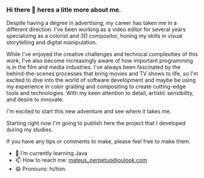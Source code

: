 ### Hi there 👋 heres a litle more about me.

Despite having a degree in advertising, my career has taken me in a different direction. I've been working as a video editor for several years specializing as a colorist and 3D compositor, honing my skills in visual storytelling and digital manipulation. 

While I've enjoyed the creative challenges and technical complexities of this work, I've also become increasingly aware of how important programming is in the film and media industries. I've always been fascinated by the behind-the-scenes processes that bring movies and TV shows to life, so I'm excited to dive into the world of software development and maybe be using my experience in color grading and compositing to create cutting-edge tools and technologies. With my keen attention to detail, artistic sensibility, and desire to innovate.

I'm excited to start this new adventure and see where it takes me. 


Starting right now I'm going to publish here the project that I developed during my studies. 


If you have any tips or comments to make, please feel free to make them.



- 🌱 I’m currently learning Java
- 📫 How to reach me: mateus_perpetuo@oulook.com
- 😄 Pronouns: hi/him.

